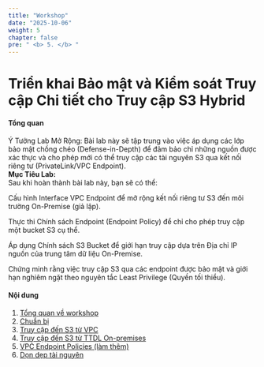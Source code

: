 ```yaml
---
title: "Workshop"
date: "2025-10-06"
weight: 5
chapter: false
pre: " <b> 5. </b> "
---
```


# Triển khai Bảo mật và Kiểm soát Truy cập Chi tiết cho Truy cập S3 Hybrid

#### Tổng quan

Ý Tưởng Lab Mở Rộng:
Bài lab này sẽ tập trung vào việc áp dụng các lớp bảo mật chồng chéo (Defense-in-Depth) để đảm bảo chỉ những nguồn được 
xác thực và cho phép mới có thể truy cập các tài nguyên S3 qua kết nối riêng tư (PrivateLink/VPC Endpoint).<br>
**Mục Tiêu Lab:** <br>
Sau khi hoàn thành bài lab này, bạn sẽ có thể:

Cấu hình Interface VPC Endpoint để mở rộng kết nối riêng tư S3 đến môi trường On-Premise (giả lập).

Thực thi Chính sách Endpoint (Endpoint Policy) để chỉ cho phép truy cập một bucket S3 cụ thể.

Áp dụng Chính sách S3 Bucket để giới hạn truy cập dựa trên Địa chỉ IP nguồn của trung tâm dữ liệu On-Premise.

Chứng minh rằng việc truy cập S3 qua các endpoint được bảo mật và giới hạn nghiêm ngặt theo nguyên tắc Least Privilege (Quyền tối thiểu).
#### Nội dung

1. [Tổng quan về workshop](5.1-Workshop-overview/)
2. [Chuẩn bị](5.2-Prerequiste/)
3. [Truy cập đến S3 từ VPC](5.3-S3-vpc/)
4. [Truy cập đến S3 từ TTDL On-premises](5.4-S3-onprem/)
5. [VPC Endpoint Policies (làm thêm)](5.5-Policy/)
6. [Dọn dẹp tài nguyên](5.6-Cleanup/)